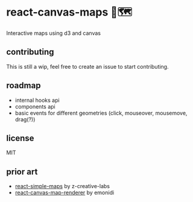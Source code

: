 # react-canvas-maps 🎨🗺
Interactive maps using d3 and canvas

## contributing
This is still a wip, feel free to create an issue to start contributing.

## roadmap
- internal hooks api
- components api
- basic events for different geometries (click, mouseover, mousemove, drag(?))

## license
MIT

## prior art
- [react-simple-maps](https://react-simple-maps.io/) by z-creative-labs
- [react-canvas-map-renderer](https://github.com/emonidi/react-canvas-map-renderer) by emonidi
